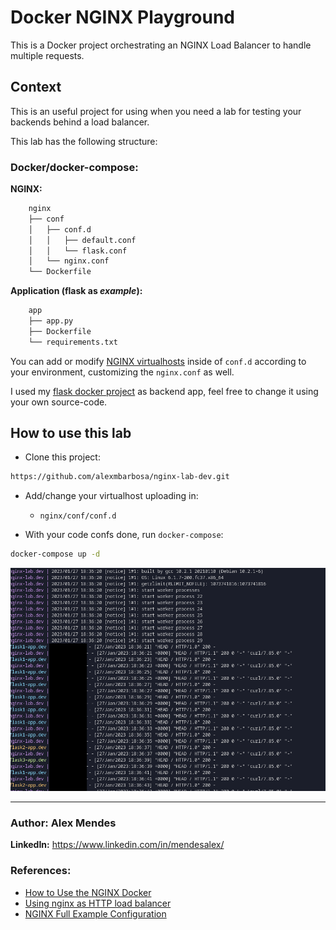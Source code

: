 # Docker NGINX Playground

This is a Docker project orchestrating an NGINX Load Balancer to handle multiple requests.

## Context

This is an useful project for using when you need a lab for testing your backends behind a load balancer.

This lab has the following structure:

### **Docker/docker-compose**:

**NGINX:**

```bash
    nginx
    ├── conf
    │   ├── conf.d
    │   │   ├── default.conf
    │   │   └── flask.conf
    │   └── nginx.conf
    └── Dockerfile
```

**Application (flask as *example*):**

```bash
    app
    ├── app.py
    ├── Dockerfile
    └── requirements.txt
```

You can add or modify [NGINX virtualhosts](https://www.nginx.com/resources/wiki/start/topics/examples/server_blocks/) inside of `conf.d` according to your environment, customizing the `nginx.conf` as well.

I used my [flask docker project](https://hub.docker.com/repository/docker/alexmbarbosa/flask-python3/general) as backend app, feel free to change it using your own source-code.


## How to use this lab

* Clone this project:

```sh
https://github.com/alexmbarbosa/nginx-lab-dev.git
```

* Add/change your virtualhost uploading in:
    * `nginx/conf/conf.d`

* With your code confs done, run `docker-compose`:

```sh
docker-compose up -d
```

![docker-compose](./img/compose.png)

---
### **Author:** Alex Mendes

**LinkedIn:** https://www.linkedin.com/in/mendesalex/

### **References:**

* [How to Use the NGINX Docker](https://www.docker.com/blog/how-to-use-the-official-nginx-docker-image/)
* [Using nginx as HTTP load balancer](http://nginx.org/en/docs/http/load_balancing.html)
* [NGINX Full Example Configuration](https://www.nginx.com/resources/wiki/start/topics/examples/full/)
